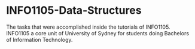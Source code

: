 # INFO1105-Data-Structures
The tasks that were accomplished inside the tutorials of INFO1105. INFO1105 a core unit of University of Sydney for students doing Bachelors of Information Technology.
